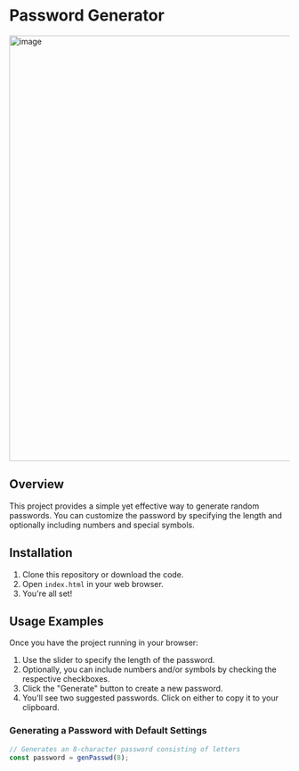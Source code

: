 # Password Generator

<img width="763" alt="image" src="https://github.com/souljazzfunk/password-generator2/assets/59495284/cf3ad272-ac79-45a6-aac3-73f294b1531e">

## Overview
This project provides a simple yet effective way to generate random passwords. You can customize the password by specifying the length and optionally including numbers and special symbols.

## Installation
1. Clone this repository or download the code.
2. Open `index.html` in your web browser.
3. You're all set!

## Usage Examples
Once you have the project running in your browser:
1. Use the slider to specify the length of the password.
2. Optionally, you can include numbers and/or symbols by checking the respective checkboxes.
3. Click the "Generate" button to create a new password.
4. You'll see two suggested passwords. Click on either to copy it to your clipboard.

### Generating a Password with Default Settings
```javascript
// Generates an 8-character password consisting of letters
const password = genPasswd(8);
